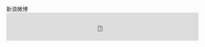 <div class="card mb-3">
  <div class="card-header"><i class="fab fa-weibo"></i> 新浪微博</div>
  <div class="card-body">
    <div class="card-text"><iframe width="100%" height="75" class="share_self"  frameborder="0" scrolling="no" src="https://widget.weibo.com/weiboshow/index.php?language=&width=0&height=120&fansRow=2&ptype=1&speed=0&skin=5&isTitle=0&noborder=0&isWeibo=0&isFans=0&uid=2187265074&verifier=6da22b3e&dpc=1"></iframe></div>
  </div>
</div>

